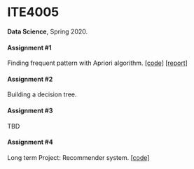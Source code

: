 # ITE4005

**Data Science**, Spring 2020.



#### Assignment #1

Finding frequent pattern with Apriori algorithm. [[code]](assignment1) [[report]](assignment1/doc/report.pdf)

#### Assignment #2

Building a decision tree.

#### Assignment #3

TBD

#### Assignment #4

Long term Project: Recommender system. [[code]](assignment4)

